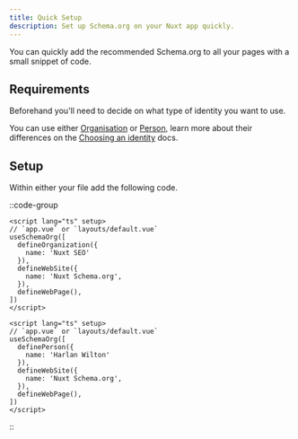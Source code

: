 ```yaml
---
title: Quick Setup
description: Set up Schema.org on your Nuxt app quickly.
---
```


You can quickly add the recommended Schema.org to all your pages with a small snippet of code.

## Requirements

Beforehand you'll need to decide on what type of identity you want to use. 

You can use either [Organisation](/schema-org/recipes/identity/organisation) or [Person](/schema-org/recipes/identity/person), learn
more about their differences on the [Choosing an identity](https://unhead.unjs.io/schema-org/recipes/identity) docs.

## Setup

Within either your  file add the following code.

::code-group

```vue [Organisation]
<script lang="ts" setup>
// `app.vue` or `layouts/default.vue`
useSchemaOrg([
  defineOrganization({
    name: 'Nuxt SEO'
  }),
  defineWebSite({
    name: 'Nuxt Schema.org',
  }),
  defineWebPage(),
])
</script>
```

```vue [Person]
<script lang="ts" setup>
// `app.vue` or `layouts/default.vue`
useSchemaOrg([
  definePerson({
    name: 'Harlan Wilton'
  }),
  defineWebSite({
    name: 'Nuxt Schema.org',
  }),
  defineWebPage(),
])
</script>
```

::
